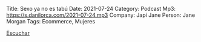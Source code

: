 Title: Sexo ya no es tabú
Date: 2021-07-24
Category: Podcast
Mp3: https://s.danilorca.com/2021-07-24.mp3
Company: Japi Jane
Person: Jane Morgan
Tags: Ecommerce, Mujeres

<a href="https://s.danilorca.com/2021-07-24.mp3" type="audio/mpeg">
Escuchar
</a>

